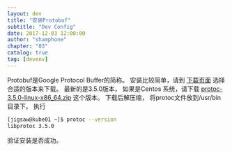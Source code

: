 ```yaml
---
layout: dev
title: "安装Protobuf"
subtitle: "Dev Config"
date: 2017-12-03 12:00:00
author: "shamphone"
chapter: "03"
catalog: true
tag: [devenv]
---
```


Protobuf是Google Protocol Buffer的简称。 安装比较简单，请到 [下载页面](https://github.com/google/protobuf/releases)
选择合适的版本来下载。 最新的是3.5.0版本， 如果是Centos 系统，请下载 [protoc-3.5.0-linux-x86_64.zip](https://github.com/google/protobuf/releases/download/v3.5.0/protoc-3.5.0-linux-x86_64.zip)
这个版本。 
下载后解压缩， 将protoc文件放到/usr/bin目录下。 
执行 

```bash
[jigsaw@kube01 ~]$ protoc --version
libprotoc 3.5.0
```
验证安装是否成功。 